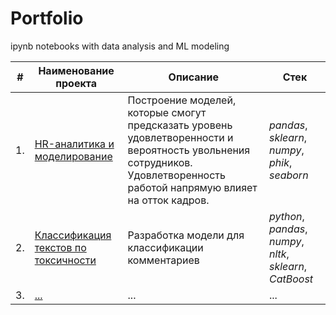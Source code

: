 # Portfolio

ipynb notebooks with data analysis and ML modeling

| #    | Наименование проекта                | Описание                                                     | Стек                                                         |
| ---- | ------------------------------------------------------------ | ------------------------------------------------------------ | ------------------------------------------------------------ |
| 1.   | [HR-аналитика и моделирование](https://github.com/SEKO-1917/My-Yandex-Projects-from-Data-Science-course/tree/main/HR_project) | Построение моделей, которые смогут предсказать уровень удовлетворенности и вероятность увольнения сотрудников. Удовлетворенность работой напрямую влияет на отток кадров. | *pandas*, *sklearn*, *numpy*, *phik*, *seaborn*  |
| 2.   | [Классификация текстов по токсичности](https://github.com/SEKO-1917/Portfolio/tree/main/texts_toxicity_project) | Разработка модели для классификации комментариев | *python*, *pandas*, *numpy*, *nltk*, *sklearn*, *CatBoost* |
| 3.   | [...]() | ... | ... |
